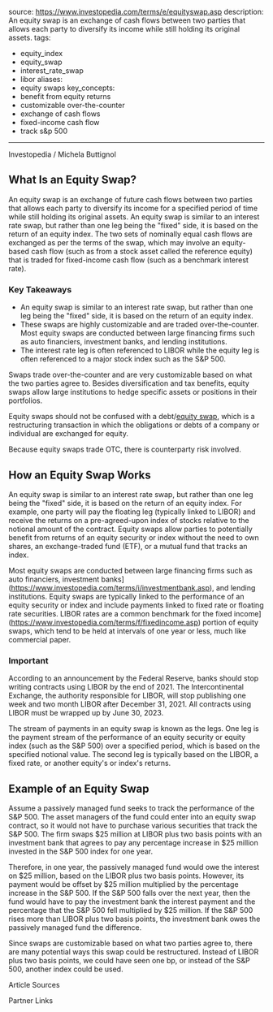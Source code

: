  
source: https://www.investopedia.com/terms/e/equityswap.asp
description: An equity swap is an exchange of cash flows between two parties that
  allows each party to diversify its income while still holding its original assets.
tags:
  - equity_index
  - equity_swap
  - interest_rate_swap
  - libor
aliases:
  - equity swaps
key_concepts:
  - benefit from equity returns
  - customizable over-the-counter
  - exchange of cash flows
  - fixed-income cash flow
  - track s&p 500
---


Investopedia / Michela Buttignol

## What Is an Equity Swap?

An equity swap is an exchange of future cash flows between two parties that allows each party to diversify its income for a specified period of time while still holding its original assets. An equity swap is similar to an interest rate swap, but rather than one leg being the "fixed" side, it is based on the return of an equity index. The two sets of nominally equal cash flows are exchanged as per the terms of the swap, which may involve an equity-based cash flow (such as from a stock asset called the reference equity) that is traded for fixed-income cash flow (such as a benchmark interest rate).

### Key Takeaways

- An equity swap is similar to an interest rate swap, but rather than one leg being the "fixed" side, it is based on the return of an equity index.
- These swaps are highly customizable and are traded over-the-counter. Most equity swaps are conducted between large financing firms such as auto financiers, investment banks, and lending institutions.
- The interest rate leg is often referenced to LIBOR while the equity leg is often referenced to a major stock index such as the S&P 500.

Swaps trade over-the-counter and are very customizable based on what the two parties agree to. Besides diversification and tax benefits, equity swaps allow large institutions to hedge specific assets or positions in their portfolios.

Equity swaps should not be confused with a debt/[equity swap](https://www.investopedia.com/terms/d/debtequityswap.asp), which is a restructuring transaction in which the obligations or debts of a company or individual are exchanged for equity.

Because equity swaps trade OTC, there is counterparty risk involved.

## How an Equity Swap Works

An equity swap is similar to an interest rate swap, but rather than one leg being the "fixed" side, it is based on the return of an equity index. For example, one party will pay the floating leg (typically linked to LIBOR) and receive the returns on a pre-agreed-upon index of stocks relative to the notional amount of the contract. Equity swaps allow parties to potentially benefit from returns of an equity security or index without the need to own shares, an exchange-traded fund (ETF), or a mutual fund that tracks an index.

Most equity swaps are conducted between large financing firms such as auto financiers, investment banks](https://www.investopedia.com/terms/i/investmentbank.asp), and lending institutions. Equity swaps are typically linked to the performance of an equity security or index and include payments linked to fixed rate or floating rate securities. LIBOR rates are a common benchmark for the fixed income](https://www.investopedia.com/terms/f/fixedincome.asp) portion of equity swaps, which tend to be held at intervals of one year or less, much like commercial paper.

### Important

According to an announcement by the Federal Reserve, banks should stop writing contracts using LIBOR by the end of 2021. The Intercontinental Exchange, the authority responsible for LIBOR, will stop publishing one week and two month LIBOR after December 31, 2021. All contracts using LIBOR must be wrapped up by June 30, 2023.

The stream of payments in an equity swap is known as the legs. One leg is the payment stream of the performance of an equity security or equity index (such as the S&P 500) over a specified period, which is based on the specified notional value. The second leg is typically based on the LIBOR, a fixed rate, or another equity's or index's returns.

## Example of an Equity Swap

Assume a passively managed fund seeks to track the performance of the S&P 500. The asset managers of the fund could enter into an equity swap contract, so it would not have to purchase various securities that track the S&P 500. The firm swaps $25 million at LIBOR plus two basis points with an investment bank that agrees to pay any percentage increase in $25 million invested in the S&P 500 index for one year.

Therefore, in one year, the passively managed fund would owe the interest on $25 million, based on the LIBOR plus two basis points. However, its payment would be offset by $25 million multiplied by the percentage increase in the S&P 500. If the S&P 500 falls over the next year, then the fund would have to pay the investment bank the interest payment and the percentage that the S&P 500 fell multiplied by $25 million. If the S&P 500 rises more than LIBOR plus two basis points, the investment bank owes the passively managed fund the difference.

Since swaps are customizable based on what two parties agree to, there are many potential ways this swap could be restructured. Instead of LIBOR plus two basis points, we could have seen one bp, or instead of the S&P 500, another index could be used.

Article Sources

[^1]: Intercontinental Exchange. "LIBOR®." Accessed Dec. 3, 2020.

Partner Links
